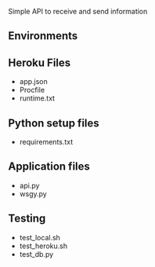 Simple API to receive and send information




## Environments

## Heroku Files
- app.json
- Procfile
- runtime.txt

## Python setup files

- requirements.txt

## Application files
- api.py
- wsgy.py


## Testing

- test_local.sh
- test_heroku.sh
- test_db.py